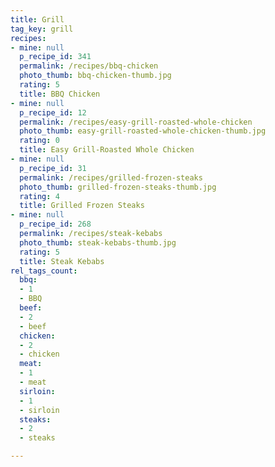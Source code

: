 ```yaml
---
title: Grill
tag_key: grill
recipes:
- mine: null
  p_recipe_id: 341
  permalink: /recipes/bbq-chicken
  photo_thumb: bbq-chicken-thumb.jpg
  rating: 5
  title: BBQ Chicken
- mine: null
  p_recipe_id: 12
  permalink: /recipes/easy-grill-roasted-whole-chicken
  photo_thumb: easy-grill-roasted-whole-chicken-thumb.jpg
  rating: 0
  title: Easy Grill-Roasted Whole Chicken
- mine: null
  p_recipe_id: 31
  permalink: /recipes/grilled-frozen-steaks
  photo_thumb: grilled-frozen-steaks-thumb.jpg
  rating: 4
  title: Grilled Frozen Steaks
- mine: null
  p_recipe_id: 268
  permalink: /recipes/steak-kebabs
  photo_thumb: steak-kebabs-thumb.jpg
  rating: 5
  title: Steak Kebabs
rel_tags_count:
  bbq:
  - 1
  - BBQ
  beef:
  - 2
  - beef
  chicken:
  - 2
  - chicken
  meat:
  - 1
  - meat
  sirloin:
  - 1
  - sirloin
  steaks:
  - 2
  - steaks

---
```

